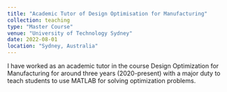 ```yaml
---
title: "Academic Tutor of Design Optimisation for Manufacturing"
collection: teaching
type: "Master Course"
venue: "University of Technology Sydney"
date: 2022-08-01
location: "Sydney, Australia"
---
```

I have worked as an academic tutor in the course Design Optimization for Manufacturing for around three years (2020-present) with a major duty to teach students to use MATLAB for solving optimization problems.
